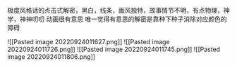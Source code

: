 极度风格话的点击式解密，黑白，线条，画风独特，故事情节不明，有点物理，神学，神神叨叨
动画很有意思
唯一觉得有意思的解密是靠种下种子消除对应颜色的障碍



![[Pasted image 20220924011627.png]]
![[Pasted image 20220924011726.png]]
![[Pasted image 20220924011745.png]]
![[Pasted image 20220924011806.png]]
